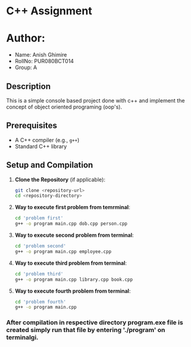 # C++ Assignment
   # Author:
* Name: Anish Ghimire
* RollNo: PUR080BCT014
* Group: A
## Description
   This is a simple console based project done with c++ and implement the concept of object oriented programing (oop's).
## Prerequisites

- A C++ compiler (e.g., `g++`)
- Standard C++ library

## Setup and Compilation 

1. **Clone the Repository** (if applicable):

   ```bash
   git clone <repository-url>
   cd <repository-directory>

2. **Way to execute first problem from temrminal**:
   ```bash
   cd 'problem first'
   g++ -o program main.cpp dob.cpp person.cpp
2. **Way to execute second problem from terminal**:
   ```bash
   cd 'problem second'
   g++ -o program main.cpp employee.cpp
3. **Way to execute third problem from terminal**:
   ```bash
   cd 'problem third'
   g++ -o program main.cpp library.cpp book.cpp 
4. **Way to execute fourth problem from terminal**:
   ```bash
   cd 'problem fourth'
   g++ -o program main.cpp 


### After compilation in respective directory program.exe file is created simply run that file by entering './program' on terminalgi.